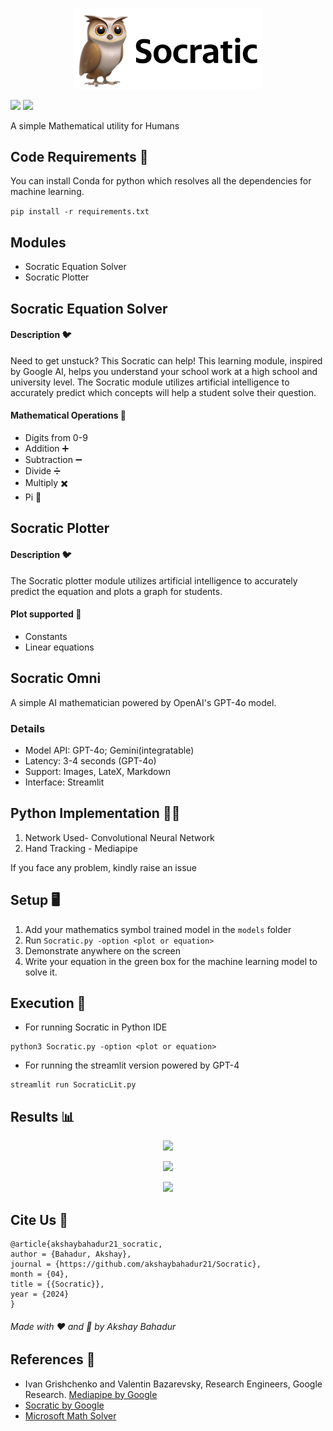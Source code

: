 <div align="center">

<p align="center"> <img src="https://github.com/akshaybahadur21/Socratic/blob/main/resources/socratic.png" width="300px"></p>

</div>

[![](https://img.shields.io/github/license/sourcerer-io/hall-of-fame.svg?colorB=ff0000)](https://github.com/akshaybahadur21/Emojinator/blob/master/LICENSE.md)  [![](https://img.shields.io/badge/Akshay-Bahadur-brightgreen.svg?colorB=ff0000)](https://akshaybahadur.com)

A simple Mathematical utility for Humans

## Code Requirements 🦄
You can install Conda for python which resolves all the dependencies for machine learning.

`pip install -r requirements.txt`

## Modules
- Socratic Equation Solver
- Socratic Plotter

## Socratic Equation Solver

#### Description 🐦
Need to get unstuck? This Socratic can help! This learning module, inspired by Google AI​, helps you understand your school work at a high school and university level.
The Socratic module utilizes artificial intelligence to accurately predict which concepts will help a student solve their question.

#### Mathematical Operations 🧮

- Digits from 0-9
- Addition ➕
- Subtraction ➖
- Divide ➗
- Multiply ✖️
- Pi 🥧

## Socratic Plotter
#### Description 🐦
The Socratic plotter module utilizes artificial intelligence to accurately predict the equation and plots a graph for students.

#### Plot supported 🧮

- Constants
- Linear equations

## Socratic Omni
A simple AI mathematician powered by OpenAI's GPT-4o model.

### Details
- Model API: GPT-4o; Gemini(integratable)
- Latency: 3-4 seconds (GPT-4o)
- Support: Images, LateX, Markdown
- Interface: Streamlit



## Python  Implementation 👨‍🔬

1) Network Used- Convolutional Neural Network
2) Hand Tracking - Mediapipe

If you face any problem, kindly raise an issue

## Setup 🖥️

1) Add your mathematics symbol trained model in the `models` folder
2) Run `Socratic.py -option <plot or equation>`
3) Demonstrate anywhere on the screen
4) Write your equation in the green box for the machine learning model to solve it.

## Execution 🐉

- For running Socratic in Python IDE
```
python3 Socratic.py -option <plot or equation>
```

- For running the streamlit version powered by GPT-4

```
streamlit run SocraticLit.py
```

## Results 📊
<p align="center"><img src="https://github.com/akshaybahadur21/BLOB/blob/master/soc.gif" height="450px"></p>

<p align="center"><img src="https://github.com/akshaybahadur21/BLOB/blob/master/soc_plot.gif" height="450px"></p>

<p align="center"><img src="https://github.com/akshaybahadur21/BLOB/blob/master/scoratic_omni.gif" height="450px"></p>

## Cite Us :pushpin:

```
@article{akshaybahadur21_socratic,
author = {Bahadur, Akshay},
journal = {https://github.com/akshaybahadur21/Socratic},
month = {04},
title = {{Socratic}},
year = {2024}
}
```

###### Made with ❤️ and 🦙 by Akshay Bahadur

## References 🔱
 
-  Ivan Grishchenko and Valentin Bazarevsky, Research Engineers, Google Research. [Mediapipe by Google](https://github.com/google/mediapipe)
- [Socratic by Google](https://socratic.org/)
- [Microsoft Math Solver](https://math.microsoft.com/en)
